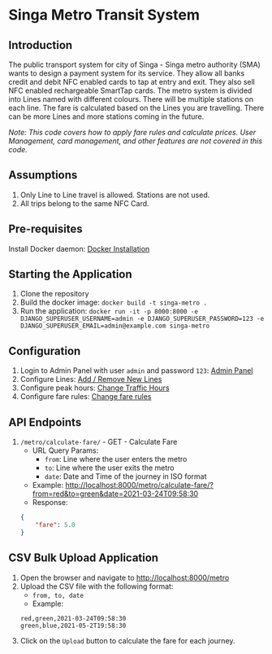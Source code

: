 # Singa Metro Transit System
## Introduction
The public transport system for city of Singa - Singa metro authority (SMA) wants to design a
payment system for its service. They allow all banks credit and debit NFC enabled cards to tap at
entry and exit. They also sell NFC enabled rechargeable SmartTap cards.
The metro system is divided into Lines named with different colours. There will be multiple stations
on each line. The fare is calculated based on the Lines you are travelling. There can be more Lines
and more stations coming in the future.

*Note: This code covers how to apply fare rules and calculate prices.
User Management, card management, and other features are not covered in this code.*

## Assumptions
1. Only Line to Line travel is allowed. Stations are not used.
2. All trips belong to the same NFC Card.

## Pre-requisites
Install Docker daemon: [Docker Installation](https://docs.docker.com/get-docker/)

## Starting the Application
1. Clone the repository
2. Build the docker image: `docker build -t singa-metro .`
3. Run the application: `docker run -it -p 8000:8000 -e DJANGO_SUPERUSER_USERNAME=admin -e DJANGO_SUPERUSER_PASSWORD=123 -e DJANGO_SUPERUSER_EMAIL=admin@example.com singa-metro `

## Configuration
1. Login to Admin Panel with user `admin` and  password `123`: [Admin Panel](http://localhost:8000/admin/metro/)
2. Configure Lines: [Add / Remove New Lines](http://localhost:8000/admin/metro/line/)
3. Configure peak hours: [Change Traffic Hours](http://localhost:8000/admin/metro/line/)
4. Configure fare rules: [Change fare rules](http://localhost:8000/admin/metro/fare/)

## API Endpoints
1. `/metro/calculate-fare/` - GET - Calculate Fare
    - URL Query Params:
        - `from`: Line where the user enters the metro
        - `to`: Line where the user exits the metro
        - `date`: Date and Time of the journey in ISO format
    - Example: [http://localhost:8000/metro/calculate-fare/?from=red&to=green&date=2021-03-24T09:58:30](http://localhost:8000/metro/calculate-fare/?from=red&to=green&date=2021-03-24T09:58:30)
    - Response:
    ```json
    {
        "fare": 5.0
    }
    ```
   
## CSV Bulk Upload Application
1. Open the browser and navigate to [http://localhost:8000/metro](http://localhost:8000/metro/)
2. Upload the CSV file with the following format:
    - `from, to, date`
    - Example:
    ```
    red,green,2021-03-24T09:58:30
    green,blue,2021-05-2T19:58:30
    ```
3. Click on the `Upload` button to calculate the fare for each journey.